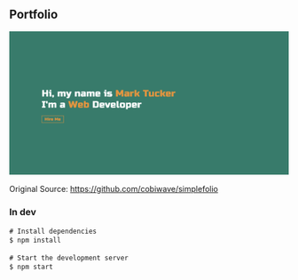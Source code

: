 ## Portfolio

![screenshot](/examples/screen.png)

Original Source: https://github.com/cobiwave/simplefolio


### In dev


```
# Install dependencies
$ npm install

# Start the development server
$ npm start
```
